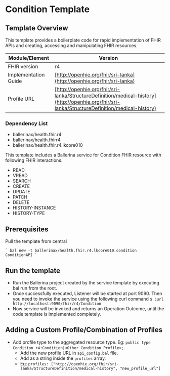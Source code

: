 # Condition Template

## Template Overview

This template provides a boilerplate code for rapid implementation of FHIR APIs and creating, accessing and manipulating FHIR resources.

| Module/Element       | Version |
| -------------------- | ------- |
| FHIR version         | r4 |
| Implementation Guide | [http://openhie.org/fhir/sri-lanka](http://openhie.org/fhir/sri-lanka) |
| Profile URL          |[http://openhie.org/fhir/sri-lanka/StructureDefinition/medical-history](http://openhie.org/fhir/sri-lanka/StructureDefinition/medical-history)|

### Dependency List

- ballerinax/health.fhir.r4
- ballerinax/health.fhirr4
- ballerinax/health.fhir.r4.lkcore010

This template includes a Ballerina service for Condition FHIR resource with following FHIR interactions.
- READ
- VREAD
- SEARCH
- CREATE
- UPDATE
- PATCH
- DELETE
- HISTORY-INSTANCE
- HISTORY-TYPE

## Prerequisites

Pull the template from central

    ` bal new -t ballerinax/health.fhir.r4.lkcore010.condition ConditionAPI `

## Run the template

- Run the Ballerina project created by the service template by executing bal run from the root.
- Once successfully executed, Listener will be started at port 9090. Then you need to invoke the service using the following curl command
    ` $ curl http://localhost:9090/fhir/r4/Condition `
- Now service will be invoked and returns an Operation Outcome, until the code template is implemented completely.

## Adding a Custom Profile/Combination of Profiles

- Add profile type to the aggregated resource type. Eg: `public type Condition r4:Condition|<Other_Condition_Profile>;`.
    - Add the new profile URL in `api_config.bal` file.
    - Add as a string inside the `profiles` array.
    - Eg: `profiles: ["http://openhie.org/fhir/sri-lanka/StructureDefinition/medical-history", "new_profile_url"]`
